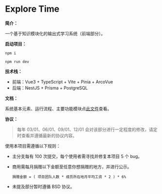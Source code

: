 # Explore Time

**简介：**

一个基于知识模块化的输出式学习系统（前端部分）。

**启动项目：**

```
npm i
```

```
npm run dev
```

**技术栈：**

-   前端：Vue3 + TypeScript + Vite + Pinia + ArcoVue
-   后端：NestJS + Prisma + PostgreSQL

**文档：**

系统基本元素、运行流程、主要功能模块点[此文件](./docs/项目文档.pdf)查看。

**协议：**

> 每年 03/01、06/01、09/01、12/01 会对该部分进行一定程度的修改，请定时查看并遵循最新的协议内容。

使用本项目需遵循以下规则：

-   主分支每有 100 次提交，每个使用者需寻找并修复本项目 5 个 bug。

-   商用需每月捐赠以下金额至任意你想捐赠的地方，并进行公示。

    ```
    捐赠金额 = ( 项目团队人数 * 成员所在地月平均工资 * 2 ) * 6%
    ```

-   未提及部分暂时遵循 BSD 协议。
